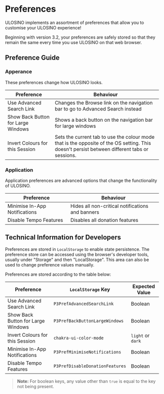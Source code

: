 # Preferences

ULOSINO implements an assortment of preferences that allow you to customise your ULOSINO experience!

Beginning with version 3.2, your preferences are safely stored so that they remain the same every time you use ULOSINO on that web browser.

## Preference Guide

### Apperance

These preferences change how ULOSINO looks.

| Preference                         | Behaviour                                                                                                                                    |
| ---------------------------------- | -------------------------------------------------------------------------------------------------------------------------------------------- |
| Use Advanced Search Link           | Changes the Browse link on the navigation bar to go to Advanced Search instead                                                               |
| Show Back Button for Large Windows | Shows a back button on the navigation bar for large windows                                                                                  |
| Invert Colours for this Session    | Sets the current tab to use the colour mode that is the opposite of the OS setting. This doesn't persist between different tabs or sessions. |

### Application

Application preferences are advanced options that change the functionality of ULOSINO.

| Preference                    | Behaviour                                        |
| ----------------------------- | ------------------------------------------------ |
| Minimise In-App Notifications | Hides all non-critical notifications and banners |
| Disable Tempo Features        | Disables all donation features                   |

## Technical Information for Developers

Preferences are stored in `LocalStorage` to enable state persistence. The preference store can be accessed using the browser's developer tools, usually under "Storage" and then "LocalStorage". This area can also be used to change preference values manually.

Preferences are stored according to the table below:

| Preference                         | `LocalStorage` Key              | Expected Value    |
| ---------------------------------- | ------------------------------- | ----------------- |
| Use Advanced Search Link           | `P3PrefAdvancedSearchLink`      | Boolean           |
| Show Back Button for Large Windows | `P3PrefBackButtonLargeWindows`  | Boolean           |
| Invert Colours for this Session    | `chakra-ui-color-mode`          | `light` or `dark` |
| Minimise In-App Notifications      | `P3PrefMinimiseNotifications`   | Boolean           |
| Disable Tempo Features             | `P3PrefDisableDonationFeatures` | Boolean           |

> **Note:** For boolean keys, any value other than `true` is equal to the key not being present.
